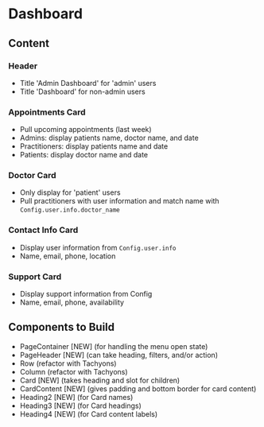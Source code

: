 # Dashboard

## Content

### Header
- Title 'Admin Dashboard' for 'admin' users
- Title 'Dashboard' for non-admin users

### Appointments Card
- Pull upcoming appointments (last week)
- Admins: display patients name, doctor name, and date
- Practitioners: display patients name and date
- Patients: display doctor name and date

### Doctor Card
- Only display for 'patient' users
- Pull practitioners with user information and match name with `Config.user.info.doctor_name`

### Contact Info Card
- Display user information from `Config.user.info`
- Name, email, phone, location

### Support Card
- Display support information from Config
- Name, email, phone, availability

## Components to Build
- PageContainer [NEW] (for handling the menu open state)
- PageHeader [NEW] (can take heading, filters, and/or action)
- Row (refactor with Tachyons)
- Column (refactor with Tachyons)
- Card [NEW] (takes heading and slot for children)
- CardContent [NEW] (gives padding and bottom border for card content)
- Heading2 [NEW] (for Card names)
- Heading3 [NEW] (for Card headings)
- Heading4 [NEW] (for Card content labels)

